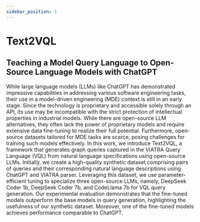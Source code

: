 ```yaml
---
sidebar_position: 1
---
```


# Text2VQL 
## Teaching a Model Query Language to Open-Source Language Models with ChatGPT

While large language models (LLMs) like ChatGPT has demonstrated impressive capabilities in addressing various software engineering tasks, their use in a model-driven engineering (MDE) context is still in an early stage. Since the technology is proprietary and accessible solely through an API, its use may be incompatible with the strict protection of intellectual properties in industrial models. While there are open-source LLM alternatives, they often lack the power of proprietary models and require extensive data fine-tuning to realize their full potential. Furthermore, open-source datasets tailored for MDE tasks are scarce, posing challenges for training such models effectively.
In this work, we introduce Text2VQL, a framework that generates graph queries captured in the VIATRA Query Language (VQL) from natural language specifications using open-source LLMs. Initially, we create a high-quality synthetic dataset comprising pairs of queries and their corresponding natural language descriptions using ChatGPT and VIATRA parser. Leveraging this dataset, we use parameter-efficient tuning to specialize three open-source LLMs, namely, DeepSeek Coder 1b, DeepSeek Coder 7b, and CodeLlama 7b for VQL query generation. Our experimental evaluation demonstrates that the fine-tuned models outperform the base models in query generation, highlighting the usefulness of our synthetic dataset. Moreover, one of the fine-tuned models achieves performance comparable to ChatGPT.